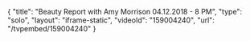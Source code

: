 {
    "title": "Beauty Report with Amy Morrison 04.12.2018 - 8 PM",
    "type": "solo",
    "layout": "iframe-static",
    "videoId": "159004240",
    "url": "\/tvpembed\/159004240"
}